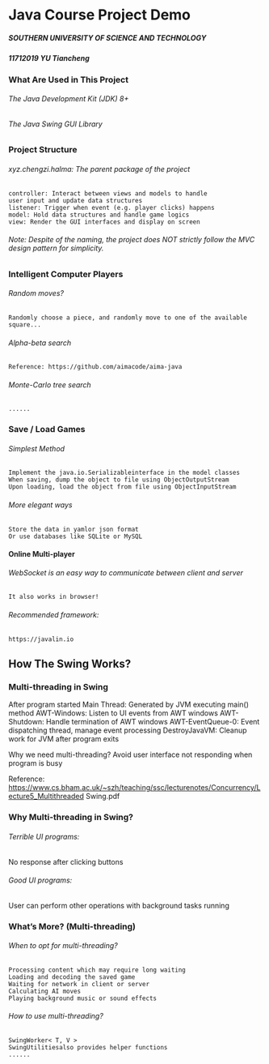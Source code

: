 # Java Course Project Demo

##### SOUTHERN UNIVERSITY OF SCIENCE AND TECHNOLOGY

##### 11712019 YU Tiancheng


### What Are Used in This Project

###### The Java Development Kit (JDK) 8+

###### The Java Swing GUI Library


### Project Structure

###### xyz.chengzi.halma: The parent package of the project

```
controller: Interact between views and models to handle
user input and update data structures
listener: Trigger when event (e.g. player clicks) happens
model: Hold data structures and handle game logics
view: Render the GUI interfaces and display on screen
```
###### Note: Despite of the naming, the project does NOT strictly follow the MVC design pattern for simplicity.


### Intelligent Computer Players

###### Random moves?

```
Randomly choose a piece, and randomly move to one of the available square...
```
###### Alpha-beta search

```
Reference: https://github.com/aimacode/aima-java
```
###### Monte-Carlo tree search

```
......
```

### Save / Load Games

###### Simplest Method

```
Implement the java.io.Serializableinterface in the model classes
When saving, dump the object to file using ObjectOutputStream
Upon loading, load the object from file using ObjectInputStream
```
###### More elegant ways

```
Store the data in yamlor json format
Or use databases like SQLite or MySQL
```

#### Online Multi-player

###### WebSocket is an easy way to communicate between client and server

```
It also works in browser!
```
###### Recommended framework:

```
https://javalin.io
```

## How The Swing Works?


### Multi-threading in Swing

After program started
Main Thread: Generated by JVM executing main() method
AWT-Windows: Listen to UI events from AWT windows
AWT-Shutdown: Handle termination of AWT windows
AWT-EventQueue-0: Event dispatching thread, manage event processing
DestroyJavaVM: Cleanup work for JVM after program exits

Why we need multi-threading?
Avoid user interface not responding when program is busy

Reference:
https://www.cs.bham.ac.uk/~szh/teaching/ssc/lecturenotes/Concurrency/Lecture5_Multithreaded
Swing.pdf


### Why Multi-threading in Swing?

###### Terrible UI programs:

No response after clicking buttons

###### Good UI programs:

User can perform other operations with background tasks running


### What’s More? (Multi-threading)

###### When to opt for multi-threading?

```
Processing content which may require long waiting
Loading and decoding the saved game
Waiting for network in client or server
Calculating AI moves
Playing background music or sound effects
```
###### How to use multi-threading?

```
SwingWorker< T, V >
SwingUtilitiesalso provides helper functions
......
```

